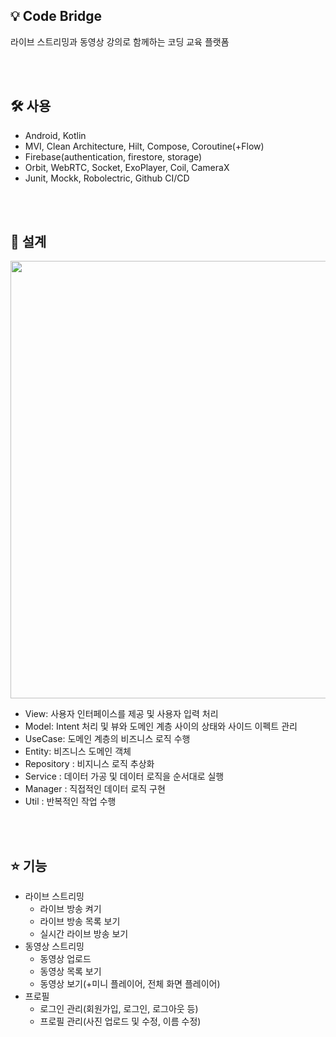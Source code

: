 ## 💡 Code Bridge
라이브 스트리밍과 동영상 강의로 함께하는 코딩 교육 플랫폼

<br><br>

## 🛠 사용
- Android, Kotlin
- MVI, Clean Architecture, Hilt, Compose, Coroutine(+Flow)
- Firebase(authentication, firestore, storage)
- Orbit, WebRTC, Socket, ExoPlayer, Coil, CameraX
- Junit, Mockk, Robolectric, Github CI/CD

<br><br>

## 🚀 설계
<img src="https://github.com/JungWooGeon/Education/assets/61993128/2fbaf20f-a016-4fce-860f-db0b998af00d" width="550" height="700"/>

- View: 사용자 인터페이스를 제공 및 사용자 입력 처리
- Model: Intent 처리 및 뷰와 도메인 계층 사이의 상태와 사이드 이펙트 관리
- UseCase: 도메인 계층의 비즈니스 로직 수행
- Entity: 비즈니스 도메인 객체
- Repository : 비지니스 로직 추상화
- Service : 데이터 가공 및 데이터 로직을 순서대로 실행
- Manager : 직접적인 데이터 로직 구현
- Util : 반복적인 작업 수행

<br><br>

## ⭐️ 기능
- 라이브 스트리밍
  - 라이브 방송 켜기
  - 라이브 방송 목록 보기
  - 실시간 라이브 방송 보기
- 동영상 스트리밍
  - 동영상 업로드
  - 동영상 목록 보기
  - 동영상 보기(+미니 플레이어, 전체 화면 플레이어)
- 프로필
  - 로그인 관리(회원가입, 로그인, 로그아웃 등)
  - 프로필 관리(사진 업로드 및 수정, 이름 수정)

<br><br>
